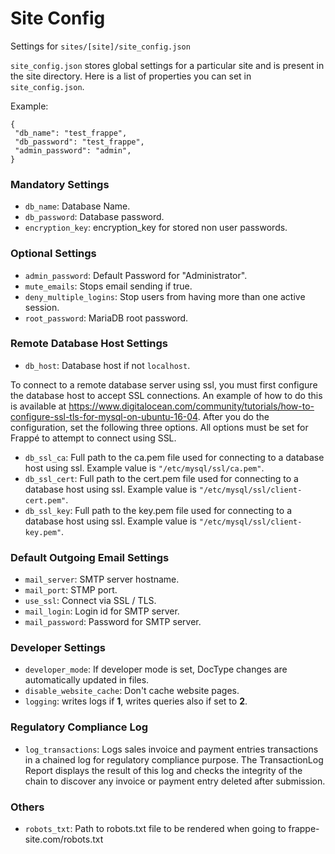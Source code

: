 # Site Config

Settings for `sites/[site]/site_config.json`

`site_config.json` stores global settings for a particular site and is present in the site directory. Here is a list of properties you can set in `site_config.json`.

Example:

    {
     "db_name": "test_frappe",
     "db_password": "test_frappe",
     "admin_password": "admin",
    }

### Mandatory Settings

- `db_name`: Database Name.
- `db_password`: Database password.
- `encryption_key`: encryption_key for stored non user passwords.

### Optional Settings

- `admin_password`: Default Password for "Administrator".
- `mute_emails`: Stops email sending if true.
- `deny_multiple_logins`: Stop users from having more than one active session.
- `root_password`: MariaDB root password.

### Remote Database Host Settings
- `db_host`: Database host if not `localhost`.

To connect to a remote database server using ssl, you must first configure the database host to accept SSL connections. An example of how to do this is available at https://www.digitalocean.com/community/tutorials/how-to-configure-ssl-tls-for-mysql-on-ubuntu-16-04. After you do the configuration, set the following three options. All options must be set for Frappé to attempt to connect using SSL.
- `db_ssl_ca`: Full path to the ca.pem file used for connecting to a database host using ssl. Example value is `"/etc/mysql/ssl/ca.pem"`.
- `db_ssl_cert`: Full path to the cert.pem file used for connecting to a database host using ssl. Example value is `"/etc/mysql/ssl/client-cert.pem"`.
- `db_ssl_key`: Full path to the key.pem file used for connecting to a database host using ssl. Example value is `"/etc/mysql/ssl/client-key.pem"`.

### Default Outgoing Email Settings

- `mail_server`: SMTP server hostname.
- `mail_port`: STMP port.
- `use_ssl`: Connect via SSL / TLS.
- `mail_login`: Login id for SMTP server.
- `mail_password`: Password for SMTP server.

### Developer Settings

- `developer_mode`: If developer mode is set, DocType changes are automatically updated in files.
- `disable_website_cache`: Don't cache website pages.
- `logging`: writes logs if **1**, writes queries also if set to **2**.

### Regulatory Compliance Log

- `log_transactions`: Logs sales invoice and payment entries transactions in a chained log for regulatory compliance purpose.
The TransactionLog Report displays the result of this log and checks the integrity of the chain to discover any invoice or payment entry deleted after submission.

### Others

- `robots_txt`: Path to robots.txt file to be rendered when going to frappe-site.com/robots.txt
